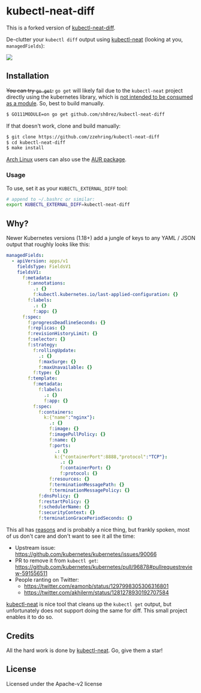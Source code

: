 # kubectl-neat-diff

This is a forked version of [kubectl-neat-diff](https://github.com/sh0rez/kubectl-neat-diff).

De-clutter your `kubectl diff` output using [kubectl-neat](https://github.com/itaysk/kubectl-neat) (looking at you, `managedFields`):

![](./banner.png)

## Installation

~~You can try `go get`:~~ `go get` will likely fail due to the `kubectl-neat` project directly using the kubernetes library, which
is [not intended to be consumed as a module](https://github.com/kubernetes/kubernetes/issues/79384). So, best to build manually.

```bash
$ GO111MODULE=on go get github.com/sh0rez/kubectl-neat-diff
```

If that doesn't work, clone and build manually:

```bash
$ git clone https://github.com/zzehring/kubectl-neat-diff
$ cd kubectl-neat-diff
$ make install
```

[Arch Linux](https://archlinux.org) users can also use the [AUR package](https://aur.archlinux.org/packages/kubectl-neat-diff).

### Usage

To use, set it as your `KUBECTL_EXTERNAL_DIFF` tool:

```bash
# append to ~/.bashrc or similar:
export KUBECTL_EXTERNAL_DIFF=kubectl-neat-diff
```

## Why?

Newer Kubernetes versions (1.18+) add a jungle of keys to any YAML / JSON output that roughly looks like this:

```yaml
managedFields:
  - apiVersion: apps/v1
    fieldsType: FieldsV1
    fieldsV1:
      f:metadata:
        f:annotations:
          .: {}
          f:kubectl.kubernetes.io/last-applied-configuration: {}
        f:labels:
          .: {}
          f:app: {}
      f:spec:
        f:progressDeadlineSeconds: {}
        f:replicas: {}
        f:revisionHistoryLimit: {}
        f:selector: {}
        f:strategy:
          f:rollingUpdate:
            .: {}
            f:maxSurge: {}
            f:maxUnavailable: {}
          f:type: {}
        f:template:
          f:metadata:
            f:labels:
              .: {}
              f:app: {}
          f:spec:
            f:containers:
              k:{"name":"nginx"}:
                .: {}
                f:image: {}
                f:imagePullPolicy: {}
                f:name: {}
                f:ports:
                  .: {}
                  k:{"containerPort":8888,"protocol":"TCP"}:
                    .: {}
                    f:containerPort: {}
                    f:protocol: {}
                f:resources: {}
                f:terminationMessagePath: {}
                f:terminationMessagePolicy: {}
            f:dnsPolicy: {}
            f:restartPolicy: {}
            f:schedulerName: {}
            f:securityContext: {}
            f:terminationGracePeriodSeconds: {}
```

This all has [reasons](https://kubernetes.io/docs/reference/using-api/server-side-apply/#field-management) and is probably a nice thing, but frankly spoken, most of us don't care and don't want to see it all the time:

- Upstream issue: https://github.com/kubernetes/kubernetes/issues/90066
- PR to remove it from `kubectl get`: https://github.com/kubernetes/kubernetes/pull/96878#pullrequestreview-591556511
- People ranting on Twitter:
  - https://twitter.com/eamonb/status/1297998305306316801
  - https://twitter.com/akhilerm/status/1281278930192707584

[kubectl-neat](https://github.com/itaysk/kubectl-neat) is nice tool that cleans up the `kubectl get` output, but unfortunately does not support doing the same for diff. This small project enables it to do so.

## Credits

All the hard work is done by [kubectl-neat](https://github.com/itaysk/kubectl-neat). Go, give them a star!

## License

Licensed under the Apache-v2 license
